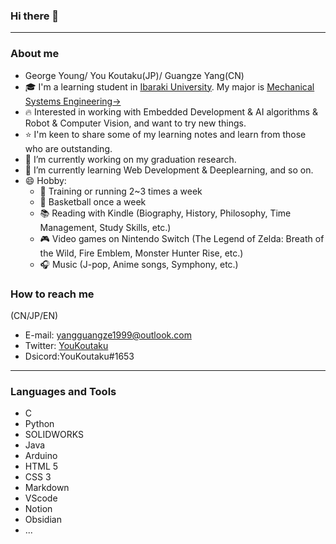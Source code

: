 ### Hi there 👋

---
### About me
-  George Young/ You Koutaku(JP)/ Guangze Yang(CN) 
- 🎓 I'm a learning student in [Ibaraki University](https://www.ibaraki.ac.jp/).  My major is [Mechanical Systems Engineering→](http://nyushi.eng.ibaraki.ac.jp/department_intro/#p001)
- 🔥 Interested in working with Embedded Development & AI algorithms & Robot & Computer Vision, and want to try new things. 
- ⭐ I'm keen to share some of my learning notes and learn from those who are outstanding.
- 🔭 I’m currently working on my graduation research.
- 🌱 I’m currently learning Web Development & Deeplearning, and so on.
- 😄 Hobby: 
  - 💪 Training or running 2~3 times a week
  - 🏀 Basketball once a week
  - 📚 Reading with Kindle (Biography, History, Philosophy, Time Management, Study Skills, etc.)
  - 🎮 Video games on Nintendo Switch (The Legend of Zelda: Breath of the Wild, Fire Emblem, Monster Hunter Rise, etc.)
  - 🎧 Music (J-pop, Anime songs, Symphony, etc.)

### How to reach me
(CN/JP/EN)
- E-mail: yangguangze1999@outlook.com
- Twitter: [YouKoutaku](https://mobile.twitter.com/You_Koutaku)
- Dsicord:YouKoutaku#1653
 
---
### Languages and Tools
- C
- Python
- SOLIDWORKS
- Java
- Arduino
- HTML 5
- CSS 3
- Markdown
- VScode
- Notion
- Obsidian
- ...
